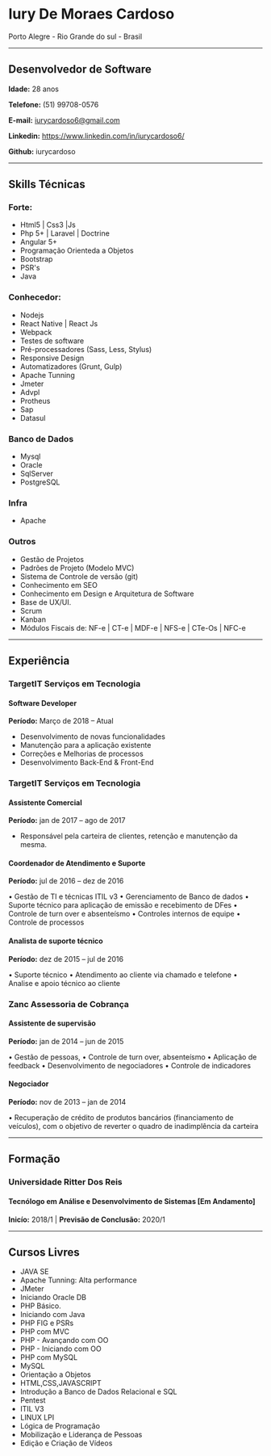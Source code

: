 
# Iury De Moraes Cardoso

Porto Alegre - Rio Grande do sul - Brasil

--------------------------------
## Desenvolvedor de Software

**Idade:** 28 anos

**Telefone:** (51) 99708-0576

**E-mail:** iurycardoso6@gmail.com

**Linkedin:** https://www.linkedin.com/in/iurycardoso6/

**Github:** iurycardoso

______________________________________

## Skills Técnicas

### Forte:

- Html5 | Css3 |Js
- Php 5+ | Laravel | Doctrine
- Angular 5+ 
- Programação Orienteda a Objetos
- Bootstrap
- PSR's 
- Java

### Conhecedor: 

- Nodejs
- React Native | React Js
- Webpack
- Testes de software
- Pré-processadores (Sass, Less, Stylus)
- Responsive Design
- Automatizadores (Grunt, Gulp)
- Apache Tunning
- Jmeter
- Advpl
- Protheus
- Sap
- Datasul

### Banco de Dados

- Mysql
- Oracle
- SqlServer
- PostgreSQL

### Infra

- Apache

### Outros
- Gestão de Projetos
- Padrões de Projeto (Modelo MVC)
- Sistema de Controle de versão (git)
- Conhecimento em SEO
- Conhecimento em Design e Arquitetura de Software
- Base de UX/UI.
- Scrum
- Kanban
- Módulos Fiscais de: NF-e | CT-e | MDF-e | NFS-e | CTe-Os | NFC-e

-----------------------------------------------------------------

## Experiência

### TargetIT Serviços em Tecnologia
#### Software Developer
**Período:** Março de 2018 – Atual

- Desenvolvimento de novas funcionalidades 
- Manutenção para a aplicação existente
- Correções e Melhorias de processos 
- Desenvolvimento Back-End & Front-End



### TargetIT Serviços em Tecnologia
#### Assistente Comercial
**Período:** jan de 2017 – ago de 2017

- Responsável pela carteira de clientes, retenção e manutenção da mesma. 

#### Coordenador de Atendimento e Suporte
**Período:** jul de 2016 – dez de 2016

• Gestão de TI e técnicas ITIL v3
• Gerenciamento de Banco de dados
• Suporte técnico para aplicação de emissão e recebimento de DFes 
• Controle de turn over e absenteísmo
• Controles internos de equipe
• Controle de processos 

#### Analista de suporte técnico
**Período:** dez de 2015 – jul de 2016

• Suporte técnico 
• Atendimento ao cliente via chamado e telefone 
• Analise e apoio técnico ao cliente

### Zanc Assessoria de Cobrança
#### Assistente de supervisão
**Período:** jan de 2014 – jun de 2015

• Gestão de pessoas, 
• Controle de turn over, absenteísmo
• Aplicação de feedback 
• Desenvolvimento de negociadores
• Controle de indicadores

#### Negociador
**Período:** nov de 2013 – jan de 2014

• Recuperação de crédito de produtos bancários (financiamento de veículos), com o objetivo de reverter o quadro de inadimplência da carteira

-----------------------------------------------------------------------------------------

## Formação

### Universidade Ritter Dos Reis
#### Tecnólogo em Análise e Desenvolvimento de Sistemas [Em Andamento]
**Inicío:** 2018/1 | **Previsão de Conclusão:** 2020/1

-------------------------------------------------------------------------------------------

## Cursos Livres

- JAVA SE
- Apache Tunning: Alta performance
- JMeter
- Iniciando Oracle DB
- PHP Básico.
- Iniciando com Java
- PHP FIG e PSRs
- PHP com MVC
- PHP - Avançando com OO
- PHP - Iniciando com OO
- PHP com MySQL
- MySQL
- Orientação a Objetos
- HTML,CSS,JAVASCRIPT
- Introdução a Banco de Dados Relacional e SQL
- Pentest
- ITIL V3
- LINUX LPI
- Lógica de Programação
- Mobilização e Liderança de Pessoas
- Edição e Criação de Vídeos

